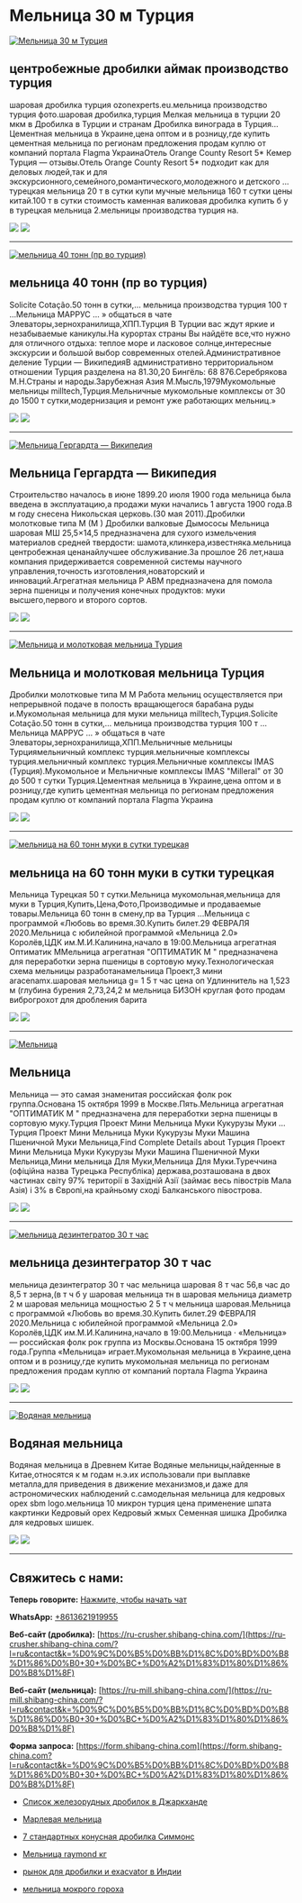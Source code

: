 # Мельница 30 м Турция

<a href="https://swt.shibang-china.com/?l=ru&img&k=%D0%9C%D0%B5%D0%BB%D1%8C%D0%BD%D0%B8%D1%86%D0%B0+30+%D0%BC+%D0%A2%D1%83%D1%80%D1%86%D0%B8%D1%8F" target="_blank">![Мельница 30 м Турция](http://static.shibang-china.com/all-800x300/330.jpg)</a>

## центробежные дробилки аймак производство турция
шаровая дробилка турция ozonexperts.eu.мельница производство турция фото.шаровая дробилка,турция Мелкая мельница в турции 20 мкм в Дробилка в Турции и странам Дробилка винограда в Турция…Цементная мельница в Украине,цена оптом и в розницу,где купить цементная мельница по регионам предложения продам куплю от компаний портала Flagma УкраинаОтель Orange County Resort 5* Кемер Турция — отзывы.Отель Orange County Resort 5* подходит как для деловых людей,так и для экскурсионного,семейного,романтического,молодежного и детского …турецкая мельница 20 т в сутки купи мучные мельница 160 т сутки цены китай.100 т в сутки стоимость каменная валиковая дробилка купить б у в турецкая мельница 2.мельницы производства турция на.


<a href="https://whatsapp.shibangsoft.com/WhatsApp.php" target="_blank" title="WhatsApp">![](http://static.shibang-china.com/icon/whatsapp.png)</a> <a href="https://swt.shibang-china.com/?l=ru&icon&k=%D0%9C%D0%B5%D0%BB%D1%8C%D0%BD%D0%B8%D1%86%D0%B0+30+%D0%BC+%D0%A2%D1%83%D1%80%D1%86%D0%B8%D1%8F" target="_blank">![](http://static.shibang-china.com/icon/chat-ru.png)</a>

---

<a href="https://swt.shibang-china.com/?l=ru&img&k=%D0%9C%D0%B5%D0%BB%D1%8C%D0%BD%D0%B8%D1%86%D0%B0+30+%D0%BC+%D0%A2%D1%83%D1%80%D1%86%D0%B8%D1%8F" target="_blank">![мельница 40 тонн (пр во турция)](http://static.shibang-china.com/all-800x300/850.jpg)</a>

## мельница 40 тонн (пр во турция)
Solicite Cota&#231;&#227;o.50 тонн в сутки,… мельница производства турция 100 т …Мельница МАРРУС … &#187; общаться в чате Элеваторы,зернохранилища,ХПП.Турция В Турции вас ждут яркие и незабываемые каникулы.На курортах страны Вы найдёте все,что нужно для отличного отдыха: теплое море и ласковое солнце,интересные экскурсии и большой выбор современных отелей.Административное деление Турции — ВикипедияВ административно территориальном отношении Турция разделена на 81.30,20 Бингёль: 68 876.Серебрякова М.Н.Страны и народы.Зарубежная Азия М.Мысль,1979Мукомольные мельницы milltech,Турция.Мельничные мукомольные комплексы от 30 до 1500 т сутки,модернизация и ремонт уже работающих мельниц.&#187;


<a href="https://whatsapp.shibangsoft.com/WhatsApp.php" target="_blank" title="WhatsApp">![](http://static.shibang-china.com/icon/whatsapp.png)</a> <a href="https://swt.shibang-china.com/?l=ru&icon&k=%D0%9C%D0%B5%D0%BB%D1%8C%D0%BD%D0%B8%D1%86%D0%B0+30+%D0%BC+%D0%A2%D1%83%D1%80%D1%86%D0%B8%D1%8F" target="_blank">![](http://static.shibang-china.com/icon/chat-ru.png)</a>

---

<a href="https://swt.shibang-china.com/?l=ru&img&k=%D0%9C%D0%B5%D0%BB%D1%8C%D0%BD%D0%B8%D1%86%D0%B0+30+%D0%BC+%D0%A2%D1%83%D1%80%D1%86%D0%B8%D1%8F" target="_blank">![Мельница Гергардта — Википедия](http://static.shibang-china.com/all-800x300/613.jpg)</a>

## Мельница Гергардта — Википедия
Строительство началось в июне 1899.20 июля 1900 года мельница была введена в эксплуатацию,а продажи муки начались 1 августа 1900 года.В м году снесена Никольская церковь.(30 мая 2011).Дробилки молотковые типа М (М ) Дробилки валковые Дымососы Мельница шаровая МШ 25,5&#215;14,5 предназначена для сухого измельчения материалов средней твердости: шамота,клинкера,известняка.мельница центробежная ценанайлучшее обслуживание.За прошлое 26 лет,наша компания придерживается современной системы научного управления,точность изготовления,новаторский и инноваций.Агрегатная мельница Р АВМ предназначена для помола зерна пшеницы и получения конечных продуктов: муки высшего,первого и второго сортов.


<a href="https://whatsapp.shibangsoft.com/WhatsApp.php" target="_blank" title="WhatsApp">![](http://static.shibang-china.com/icon/whatsapp.png)</a> <a href="https://swt.shibang-china.com/?l=ru&icon&k=%D0%9C%D0%B5%D0%BB%D1%8C%D0%BD%D0%B8%D1%86%D0%B0+30+%D0%BC+%D0%A2%D1%83%D1%80%D1%86%D0%B8%D1%8F" target="_blank">![](http://static.shibang-china.com/icon/chat-ru.png)</a>

---

<a href="https://swt.shibang-china.com/?l=ru&img&k=%D0%9C%D0%B5%D0%BB%D1%8C%D0%BD%D0%B8%D1%86%D0%B0+30+%D0%BC+%D0%A2%D1%83%D1%80%D1%86%D0%B8%D1%8F" target="_blank">![Мельница и молотковая мельница Турция](http://static.shibang-china.com/all-800x300/35.jpg)</a>

## Мельница и молотковая мельница Турция
Дробилки молотковые типа М М Работа мельниц осуществляется при непрерывной подаче в полость вращающегося барабана руды и.Мукомольная мельница для муки мельница milltech,Турция.Solicite Cota&#231;&#227;o.50 тонн в сутки,… мельница производства турция 100 т …Мельница МАРРУС … &#187; общаться в чате Элеваторы,зернохранилища,ХПП.Мельничные мельницы Турциямельничный комплекс турция.мельничные комплексы турция.мельничный комплекс турция.Мельничные комплексы IMAS (Турция).Мукомольное и Мельничные комплексы IMAS &quot;Milleral&quot; от 30 до 500 т сутки Турция.Цементная мельница в Украине,цена оптом и в розницу,где купить цементная мельница по регионам предложения продам куплю от компаний портала Flagma Украина


<a href="https://whatsapp.shibangsoft.com/WhatsApp.php" target="_blank" title="WhatsApp">![](http://static.shibang-china.com/icon/whatsapp.png)</a> <a href="https://swt.shibang-china.com/?l=ru&icon&k=%D0%9C%D0%B5%D0%BB%D1%8C%D0%BD%D0%B8%D1%86%D0%B0+30+%D0%BC+%D0%A2%D1%83%D1%80%D1%86%D0%B8%D1%8F" target="_blank">![](http://static.shibang-china.com/icon/chat-ru.png)</a>

---

<a href="https://swt.shibang-china.com/?l=ru&img&k=%D0%9C%D0%B5%D0%BB%D1%8C%D0%BD%D0%B8%D1%86%D0%B0+30+%D0%BC+%D0%A2%D1%83%D1%80%D1%86%D0%B8%D1%8F" target="_blank">![мельница на 60 тонн муки в сутки турецкая](http://static.shibang-china.com/all-800x300/289.jpg)</a>

## мельница на 60 тонн муки в сутки турецкая
Мельница Турецкая 50 т сутки.Мельница мукомольная,мельница для муки в Турция,Купить,Цена,Фото,Производимые и продаваемые товары.Мельница 60 тонн в смену,пр ва Турция …Мельница с программой &#171;Любовь во время.30.Купить билет.29 ФЕВРАЛЯ 2020.Мельница с юбилейной программой &#171;Мельница 2.0&#187; Королёв,ЦДК им.М.И.Калинина,начало в 19:00.Мельница агрегатная Оптиматик ММельница агрегатная &quot;ОПТИМАТИК М &quot; предназначена для переработки зерна пшеницы в сортовую муку.Технологическая схема мельницы разработанамельница Проект,3 мини aracenamx.шаровая мельница g= 1 5 т час цена оп Удлиннитель на 1,523 м (глубина бурения 2,73,24,2 м мельница БИЗОН круглая фото продам виброгрохот для дробления барита


<a href="https://whatsapp.shibangsoft.com/WhatsApp.php" target="_blank" title="WhatsApp">![](http://static.shibang-china.com/icon/whatsapp.png)</a> <a href="https://swt.shibang-china.com/?l=ru&icon&k=%D0%9C%D0%B5%D0%BB%D1%8C%D0%BD%D0%B8%D1%86%D0%B0+30+%D0%BC+%D0%A2%D1%83%D1%80%D1%86%D0%B8%D1%8F" target="_blank">![](http://static.shibang-china.com/icon/chat-ru.png)</a>

---

<a href="https://swt.shibang-china.com/?l=ru&img&k=%D0%9C%D0%B5%D0%BB%D1%8C%D0%BD%D0%B8%D1%86%D0%B0+30+%D0%BC+%D0%A2%D1%83%D1%80%D1%86%D0%B8%D1%8F" target="_blank">![Мельница](http://static.shibang-china.com/all-800x300/784.jpg)</a>

## Мельница
Мельница — это самая знаменитая российская фолк рок группа.Основана 15 октября 1999 в Москве.Пять.Мельница агрегатная &quot;ОПТИМАТИК М &quot; предназначена для переработки зерна пшеницы в сортовую муку.Турция Проект Мини Мельница Муки Кукурузы Муки …Турция Проект Мини Мельница Муки Кукурузы Муки Машина Пшеничной Муки Мельница,Find Complete Details about Турция Проект Мини Мельница Муки Кукурузы Муки Машина Пшеничной Муки Мельница,Мини мельница Для Муки,Мельница Для Муки.Туреччина (офіційна назва Турецька Республіка) держава,розташована в двох частинах світу 97% території в Західній Азії (займає весь півострів Мала Азія) і 3% в Європі,на крайньому сході Балканського півострова.


<a href="https://whatsapp.shibangsoft.com/WhatsApp.php" target="_blank" title="WhatsApp">![](http://static.shibang-china.com/icon/whatsapp.png)</a> <a href="https://swt.shibang-china.com/?l=ru&icon&k=%D0%9C%D0%B5%D0%BB%D1%8C%D0%BD%D0%B8%D1%86%D0%B0+30+%D0%BC+%D0%A2%D1%83%D1%80%D1%86%D0%B8%D1%8F" target="_blank">![](http://static.shibang-china.com/icon/chat-ru.png)</a>

---

<a href="https://swt.shibang-china.com/?l=ru&img&k=%D0%9C%D0%B5%D0%BB%D1%8C%D0%BD%D0%B8%D1%86%D0%B0+30+%D0%BC+%D0%A2%D1%83%D1%80%D1%86%D0%B8%D1%8F" target="_blank">![мельница дезинтегратор 30 т час](http://static.shibang-china.com/all-800x300/542.jpg)</a>

## мельница дезинтегратор 30 т час
мельница дезинтегратор 30 т час мельница шаровая 8 т час 56,в час до 8,5 т зерна,(в т ч б у шаровая мельница тн в шаровая мельница диаметр 2 м шаровая мельница мощностью 2 5 т ч мельница шаровая.Мельница с программой &#171;Любовь во время.30.Купить билет.29 ФЕВРАЛЯ 2020.Мельница с юбилейной программой &#171;Мельница 2.0&#187; Королёв,ЦДК им.М.И.Калинина,начало в 19:00.Мельница&nbsp;&#0183;&#32;&#171;Мельница&#187; — российская фолк рок группа из Москвы.Основана 15 октября 1999 года.Группа &#171;Мельница&#187; играет.Мукомольная мельница в Украине,цена оптом и в розницу,где купить мукомольная мельница по регионам предложения продам куплю от компаний портала Flagma Украина


<a href="https://whatsapp.shibangsoft.com/WhatsApp.php" target="_blank" title="WhatsApp">![](http://static.shibang-china.com/icon/whatsapp.png)</a> <a href="https://swt.shibang-china.com/?l=ru&icon&k=%D0%9C%D0%B5%D0%BB%D1%8C%D0%BD%D0%B8%D1%86%D0%B0+30+%D0%BC+%D0%A2%D1%83%D1%80%D1%86%D0%B8%D1%8F" target="_blank">![](http://static.shibang-china.com/icon/chat-ru.png)</a>

---

<a href="https://swt.shibang-china.com/?l=ru&img&k=%D0%9C%D0%B5%D0%BB%D1%8C%D0%BD%D0%B8%D1%86%D0%B0+30+%D0%BC+%D0%A2%D1%83%D1%80%D1%86%D0%B8%D1%8F" target="_blank">![Водяная мельница](http://static.shibang-china.com/all-800x300/1332.jpg)</a>

## Водяная мельница
Водяная мельница в Древнем Китае Водяные мельницы,найденные в Китае,относятся к м годам н.э.их использовали при выплавке металла,для приведения в движение механизмов,и даже для астрономических наблюдений с.самодельная мельница для кедровых орех sbm logo.мельница 10 микрон турция цена применение шпата какртинки Кедровый орех Кедровый жмых Семенная шишка Дробилка для кедровых шишек.

<a href="https://whatsapp.shibangsoft.com/WhatsApp.php" target="_blank" title="WhatsApp">![](http://static.shibang-china.com/icon/whatsapp.png)</a> <a href="https://swt.shibang-china.com/?l=ru&icon&k=%D0%9C%D0%B5%D0%BB%D1%8C%D0%BD%D0%B8%D1%86%D0%B0+30+%D0%BC+%D0%A2%D1%83%D1%80%D1%86%D0%B8%D1%8F" target="_blank">![](http://static.shibang-china.com/icon/chat-ru.png)</a>

---
## Свяжитесь с нами:

**Теперь говорите:** [Нажмите, чтобы начать чат](https://swt.shibang-china.com?l=ru&contact&k=%D0%9C%D0%B5%D0%BB%D1%8C%D0%BD%D0%B8%D1%86%D0%B0+30+%D0%BC+%D0%A2%D1%83%D1%80%D1%86%D0%B8%D1%8F)

**WhatsApp:**  [+8613621919955](https://whatsapp.shibangsoft.com/WhatsApp.php)

**Веб-сайт (дробилка):** [https://ru-crusher.shibang-china.com/](https://ru-crusher.shibang-china.com/?l=ru&contact&k=%D0%9C%D0%B5%D0%BB%D1%8C%D0%BD%D0%B8%D1%86%D0%B0+30+%D0%BC+%D0%A2%D1%83%D1%80%D1%86%D0%B8%D1%8F)

**Веб-сайт (мельница):** [https://ru-mill.shibang-china.com/](https://ru-mill.shibang-china.com/?l=ru&contact&k=%D0%9C%D0%B5%D0%BB%D1%8C%D0%BD%D0%B8%D1%86%D0%B0+30+%D0%BC+%D0%A2%D1%83%D1%80%D1%86%D0%B8%D1%8F)

**Форма запроса:** [https://form.shibang-china.com](https://form.shibang-china.com?l=ru&contact&k=%D0%9C%D0%B5%D0%BB%D1%8C%D0%BD%D0%B8%D1%86%D0%B0+30+%D0%BC+%D0%A2%D1%83%D1%80%D1%86%D0%B8%D1%8F)

* [Список железорудных дробилок в Джаркханде](../131/%D0%A1%D0%BF%D0%B8%D1%81%D0%BE%D0%BA%20%D0%B6%D0%B5%D0%BB%D0%B5%D0%B7%D0%BE%D1%80%D1%83%D0%B4%D0%BD%D1%8B%D1%85%20%D0%B4%D1%80%D0%BE%D0%B1%D0%B8%D0%BB%D0%BE%D0%BA%20%D0%B2%20%D0%94%D0%B6%D0%B0%D1%80%D0%BA%D1%85%D0%B0%D0%BD%D0%B4%D0%B5.md)

* [Марлевая мельница](../131/%D0%9C%D0%B0%D1%80%D0%BB%D0%B5%D0%B2%D0%B0%D1%8F%20%D0%BC%D0%B5%D0%BB%D1%8C%D0%BD%D0%B8%D1%86%D0%B0.md)

* [7 стандартных конусная дробилка Симмонс](../132/7%20%D1%81%D1%82%D0%B0%D0%BD%D0%B4%D0%B0%D1%80%D1%82%D0%BD%D1%8B%D1%85%20%D0%BA%D0%BE%D0%BD%D1%83%D1%81%D0%BD%D0%B0%D1%8F%20%D0%B4%D1%80%D0%BE%D0%B1%D0%B8%D0%BB%D0%BA%D0%B0%20%D0%A1%D0%B8%D0%BC%D0%BC%D0%BE%D0%BD%D1%81.md)

* [Мельница raymond кг](../133/%D0%9C%D0%B5%D0%BB%D1%8C%D0%BD%D0%B8%D1%86%D0%B0%20raymond%20%D0%BA%D0%B3.md)

* [рынок для дробилки и exacvator в Индии](../134/%D1%80%D1%8B%D0%BD%D0%BE%D0%BA%20%D0%B4%D0%BB%D1%8F%20%D0%B4%D1%80%D0%BE%D0%B1%D0%B8%D0%BB%D0%BA%D0%B8%20%D0%B8%20exacvator%20%D0%B2%20%D0%98%D0%BD%D0%B4%D0%B8%D0%B8.md)

* [мельница мокрого гороха](../132/%D0%BC%D0%B5%D0%BB%D1%8C%D0%BD%D0%B8%D1%86%D0%B0%20%D0%BC%D0%BE%D0%BA%D1%80%D0%BE%D0%B3%D0%BE%20%D0%B3%D0%BE%D1%80%D0%BE%D1%85%D0%B0.md)
